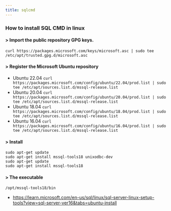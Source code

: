 ```yaml
---
title: sqlcmd
---
```


### How to install SQL CMD in linux 

#### > Import the public repository GPG keys.

```
curl https://packages.microsoft.com/keys/microsoft.asc | sudo tee /etc/apt/trusted.gpg.d/microsoft.asc
```

#### > Register the Microsoft Ubuntu repository

- Ubuntu 22.04  `curl https://packages.microsoft.com/config/ubuntu/22.04/prod.list | sudo tee /etc/apt/sources.list.d/mssql-release.list`
- Ubuntu 20.04 `curl https://packages.microsoft.com/config/ubuntu/20.04/prod.list | sudo tee /etc/apt/sources.list.d/mssql-release.list`
- Ubuntu 18.04 `curl https://packages.microsoft.com/config/ubuntu/18.04/prod.list | sudo tee /etc/apt/sources.list.d/mssql-release.list`
- Ubuntu 16.04 `curl https://packages.microsoft.com/config/ubuntu/16.04/prod.list | sudo tee /etc/apt/sources.list.d/mssql-release.list`

#### > Install

```
sudo apt-get update
sudo apt-get install mssql-tools18 unixodbc-dev
sudo apt-get update
sudo apt-get install mssql-tools18
```

#### > The executable

```
/opt/mssql-tools18/bin
```

- https://learn.microsoft.com/en-us/sql/linux/sql-server-linux-setup-tools?view=sql-server-ver16&tabs=ubuntu-install

